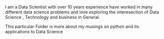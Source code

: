 I am a Data Scientist with over 10 years experience have worked in many different data science problems and love exploring the interesection of Data Science , Technology and business in General.

This particular Folder is more about my musings on python and its applications to Data Science

